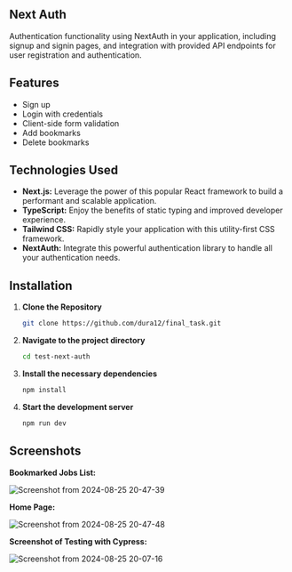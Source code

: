 ## Next Auth

Authentication functionality using NextAuth in your application, including signup and signin pages, and integration with provided API endpoints for user registration and authentication.

## Features

- Sign up
- Login with credentials
- Client-side form validation
- Add bookmarks
- Delete bookmarks

## Technologies Used

- **Next.js:** Leverage the power of this popular React framework to build a performant and scalable application.
- **TypeScript:** Enjoy the benefits of static typing and improved developer experience.
- **Tailwind CSS:** Rapidly style your application with this utility-first CSS framework.
- **NextAuth:** Integrate this powerful authentication library to handle all your authentication needs.

## Installation

1. **Clone the Repository**

    ```bash
    git clone https://github.com/dura12/final_task.git
    ```

2. **Navigate to the project directory**

    ```bash
    cd test-next-auth
    ```

3. **Install the necessary dependencies**

    ```bash
    npm install
    ```

4. **Start the development server**

    ```bash
    npm run dev
    ```

## Screenshots

**Bookmarked Jobs List:**

![Screenshot from 2024-08-25 20-47-39](https://github.com/user-attachments/assets/ff4c26ce-80c5-4e08-8d48-85580eb86966)

**Home Page:**

![Screenshot from 2024-08-25 20-47-48](https://github.com/user-attachments/assets/21cde1ff-1d4e-4155-9ec4-a155dc5281de)

**Screenshot of Testing with Cypress:**

![Screenshot from 2024-08-25 20-07-16](https://github.com/user-attachments/assets/927a10eb-919e-43f1-ab6b-e0a01917a5fc)
